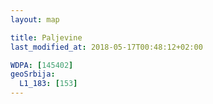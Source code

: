 ```yaml
---
layout: map

title: Paljevine
last_modified_at: 2018-05-17T00:48:12+02:00

WDPA: [145402]
geoSrbija:
  L1_183: [153]
---
```

